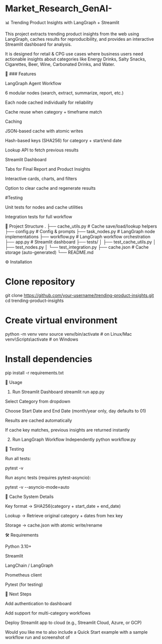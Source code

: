 # Market_Research_GenAI-
📊 Trending Product Insights with LangGraph + Streamlit

This project extracts trending product insights from the web using LangGraph, caches results for reproducibility, and provides an interactive Streamlit dashboard for analysis.

It is designed for retail & CPG use cases where business users need actionable insights about categories like Energy Drinks, Salty Snacks, Cigarettes, Beer, Wine, Carbonated Drinks, and Water.

🚀 ### Features

LangGraph Agent Workflow

6 modular nodes (search, extract, summarize, report, etc.)

Each node cached individually for reliability

Cache reuse when category + timeframe match

Caching

JSON-based cache with atomic writes

Hash-based keys (SHA256) for category + start/end date

Lookup API to fetch previous results

Streamlit Dashboard

Tabs for Final Report and Product Insights

Interactive cards, charts, and filters

Option to clear cache and regenerate results

#Testing

Unit tests for nodes and cache utilities

Integration tests for full workflow

📂 Project Structure
.
├── cache_utils.py        # Cache save/load/lookup helpers
├── config.py             # Config & prompts
├── task_nodes.py         # LangGraph node implementations
├── workflow.py           # LangGraph workflow orchestration
├── app.py                # Streamlit dashboard
├── tests/
│   ├── test_cache_utils.py
│   ├── test_nodes.py
│   └── test_integration.py
├── cache.json            # Cache storage (auto-generated)
└── README.md

⚙️ Installation
# Clone repository
git clone https://github.com/your-username/trending-product-insights.git
cd trending-product-insights

# Create virtual environment
python -m venv venv
source venv/bin/activate   # on Linux/Mac
venv\Scripts\activate      # on Windows

# Install dependencies
pip install -r requirements.txt

🏃 Usage
1. Run Streamlit Dashboard
streamlit run app.py


Select Category from dropdown

Choose Start Date and End Date (month/year only, day defaults to 01)

Results are cached automatically

If cache key matches, previous insights are returned instantly

2. Run LangGraph Workflow Independently
python workflow.py

🧪 Testing

Run all tests:

pytest -v


Run async tests (requires pytest-asyncio):

pytest -v --asyncio-mode=auto

🔑 Cache System Details

Key format → SHA256(category + start_date + end_date)

Lookup → Retrieve original category + dates from hex key

Storage → cache.json with atomic write/rename

🛠️ Requirements

Python 3.10+

Streamlit

LangChain / LangGraph

Prometheus client

Pytest (for testing)

📌 Next Steps

Add authentication to dashboard

Add support for multi-category workflows

Deploy Streamlit app to cloud (e.g., Streamlit Cloud, Azure, or GCP)

Would you like me to also include a Quick Start example with a sample workflow run and screenshot of
